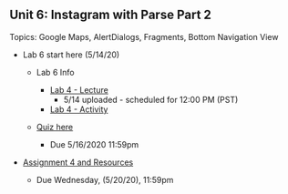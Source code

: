 ## Unit 6: Instagram with Parse Part 2
Topics: Google Maps, AlertDialogs, Fragments, Bottom Navigation View
* Lab 6 start here (5/14/20)
  * Lab 6 Info
     * [Lab 4 - Lecture](https://youtu.be/Uu0CWGf5Klc)
          * 5/14 uploaded - scheduled for 12:00 PM (PST)
     * [Lab 4 - Activity](https://courses.codepath.com/courses/android_university/unit/6#!exercises)

  * [Quiz here](https://docs.google.com/forms/d/e/1FAIpQLSevmG0VxEYLBRp9gSzZ-XGTtvcX-GxeRq2cOiHa_7s_iKUxHw/viewform?usp=sf_link)
     * Due 5/16/2020 11:59pm
     
* [Assignment 4 and Resources](https://courses.codepath.com/courses/android_university/unit/6#!assignment)
   * Due Wednesday, (5/20/20), 11:59pm 
